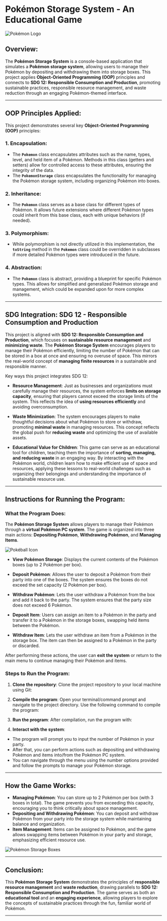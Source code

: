 # Pokémon Storage System - An Educational Game

![Pokémon Logo](https://static.vecteezy.com/system/resources/previews/027/127/571/non_2x/pokemon-logo-pokemon-icon-transparent-free-png.png)  <!-- Pokémon Logo -->

## Overview:
The **Pokémon Storage System** is a console-based application that simulates a **Pokémon storage system**, allowing users to manage their Pokémon by depositing and withdrawing them into storage boxes. This project applies **Object-Oriented Programming (OOP)** principles and connects to **SDG 12: Responsible Consumption and Production**, promoting sustainable practices, responsible resource management, and waste reduction through an engaging Pokémon-themed interface.

---

## OOP Principles Applied:
This project demonstrates several key **Object-Oriented Programming (OOP)** principles:

### 1. **Encapsulation**:
   - The **`Pokemon`** class encapsulates attributes such as the name, types, level, and held item of a Pokémon. Methods in this class (getters and setters) allow for controlled access to these attributes, ensuring the integrity of the data.
   - The **`PokemonStorage`** class encapsulates the functionality for managing the Pokémon storage system, including organizing Pokémon into boxes.

### 2. **Inheritance**:
   - The **`Pokemon`** class serves as a base class for different types of Pokémon. It allows future extensions where different Pokémon types could inherit from this base class, each with unique behaviors (if needed).

### 3. **Polymorphism**:
   - While polymorphism is not directly utilized in this implementation, the **`toString`** method in the **`Pokemon`** class could be overridden in subclasses if more detailed Pokémon types were introduced in the future.

### 4. **Abstraction**:
   - The **`Pokemon`** class is abstract, providing a blueprint for specific Pokémon types. This allows for simplified and generalized Pokémon storage and management, which could be expanded upon for more complex systems.

---

## SDG Integration: SDG 12 - Responsible Consumption and Production
This project is aligned with **SDG 12: Responsible Consumption and Production**, which focuses on **sustainable resource management** and **minimizing waste**. The **Pokémon Storage System** encourages players to manage their Pokémon efficiently, limiting the number of Pokémon that can be stored in a box at once and ensuring no overuse of space. This mirrors the real-world concept of **managing finite resources** in a sustainable and responsible manner.

Key ways this project integrates SDG 12:
- **Resource Management**: Just as businesses and organizations must carefully manage their resources, the system enforces **limits on storage capacity**, ensuring that players cannot exceed the storage limits of the system. This reflects the idea of **using resources efficiently** and avoiding overconsumption.
  
- **Waste Minimization**: The system encourages players to make thoughtful decisions about what Pokémon to store or withdraw, promoting **minimal waste** in managing resources. This concept reflects the global push for **reducing waste** and optimizing the use of available assets.

- **Educational Value for Children**: This game can serve as an educational tool for children, teaching them the importance of **sorting, managing, and reducing waste** in an engaging way. By interacting with the Pokémon world, children learn how to make efficient use of space and resources, applying these lessons to real-world challenges such as organizing their belongings and understanding the importance of sustainable resource use.

---

## Instructions for Running the Program:
### What the Program Does:
The **Pokémon Storage System** allows players to manage their Pokémon through a **virtual Pokémon PC system**. The game is organized into three main actions: **Depositing Pokémon**, **Withdrawing Pokémon**, and **Managing Items**.

![Pokéball Icon](https://pngimg.com/uploads/pokeball/pokeball_PNG29.png)  <!-- Pokéball Icon -->

- **View Pokémon Storage**: Displays the current contents of the Pokémon boxes (up to 2 Pokémon per box).
  
- **Deposit Pokémon**: Allows the user to deposit a Pokémon from their party into one of the boxes. The system ensures the boxes do not exceed the set capacity (2 Pokémon per box).

- **Withdraw Pokémon**: Lets the user withdraw a Pokémon from the box and add it back to the party. The system ensures that the party size does not exceed 6 Pokémon.

- **Deposit Item**: Users can assign an item to a Pokémon in the party and transfer it to a Pokémon in the storage boxes, swapping held items between the Pokémon.

- **Withdraw Item**: Lets the user withdraw an item from a Pokémon in the storage box. The item can then be assigned to a Pokémon in the party or discarded.

After performing these actions, the user can **exit the system** or return to the main menu to continue managing their Pokémon and items.

### Steps to Run the Program:
1. **Clone the repository**:
   Clone the project repository to your local machine using Git:

2. **Compile the program**:
Open your terminal/command prompt and navigate to the project directory. Use the following command to compile the program:

3. **Run the program**:
After compilation, run the program with:

4. **Interact with the system**:
- The program will prompt you to input the number of Pokémon in your party.
- After that, you can perform actions such as depositing and withdrawing Pokémon and items into/from the Pokémon PC system.
- You can navigate through the menu using the number options provided and follow the prompts to manage your Pokémon storage.

---

## How the Game Works:
- **Managing Pokémon**: You can store up to 2 Pokémon per box (with 3 boxes in total). The game prevents you from exceeding this capacity, encouraging you to think critically about space management.
- **Depositing and Withdrawing Pokémon**: You can deposit and withdraw Pokémon from your party into the storage system while maintaining balance and organization.
- **Item Management**: Items can be assigned to Pokémon, and the game allows swapping items between Pokémon in your party and storage, emphasizing efficient resource use.

![Pokémon Storage Boxes](https://pa1.narvii.com/6201/fac18f22f6333faa69d85712e83266dedaa504f0_hq.gif)  <!-- Pokémon Storage Animation -->

---

## Conclusion:
This **Pokémon Storage System** demonstrates the principles of **responsible resource management** and **waste reduction**, drawing parallels to **SDG 12: Responsible Consumption and Production**. The game serves as both an **educational tool** and an **engaging experience**, allowing players to explore the concepts of sustainable practices through the fun, familiar world of Pokémon.

---
